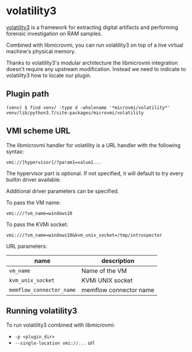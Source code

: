 # volatility3

[volatility3](https://github.com/volatilityfoundation/volatility3) is a framework for extracting digital artifacts and performing forensic investigation
on RAM samples.

Combined with libmicrovmi, you can run volatility3 on top of a live virtual machine's physical memory.

Thanks to volatility3's modular architecture the libmicrovmi integration doesn't require any upstream modification.
Instead we need to indicate to volatility3 how to locate our plugin.

## Plugin path

~~~
(venv) $ find venv/ -type d -wholename '*microvmi/volatility*'
venv/lib/python3.7/site-packages/microvmi/volatility
~~~

## VMI scheme URL

The libmicrovmi handler for volatility is a URL handler with the following syntax:

    vmi://[hypervisor]/?param1=value1...

The hypervisor part is optional. If not specified, it will default to try every builtin driver available.

Additional driver parameters can be specified.

To pass the VM name:

    vmi:///?vm_name=windows10

To pass the KVMi socket:

    vmi:///?vm_name=windows10&kvm_unix_socket=/tmp/introspector

URL parameters:

| name                     | description            |
|--------------------------|------------------------|
| `vm_name`                | Name of the VM         |
| `kvm_unix_socket`        | KVMi UNIX socket       |
| `memflow_connector_name` | memflow connector name |

## Running volatility3

To run volatility3 combined with libmicrovmi:

- `-p <plugin_dir>`
- `--single-location vmi://...` url
